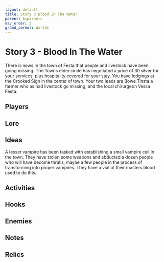```yaml
---
layout: default
title: Story 3 Blood In The Water
parent: Aspirants
nav_order: 3
grand_parent: Worlds
---
```


# Story 3 - Blood In The Water
There is news in the town of Festa that people and livestock have been going missing. The Towns elder circle has negotiated a price of 30 silver for your services, plus hospitality covered for your stay. You have lodgings at the Crooked Sign in the center of town. Your two leads are Bowe Tinsta a farmer who as had livestock go missing, and the local chirurgeon Vessa Festa. 
## Players

## Lore

## Ideas
A lesser vampire has been tasked with establishing a small vampire cell in the town. They have stolen some weapons and abducted a dozen people who will have become thralls, maybe a few people in the process of transforming into proper vampires. They have a vial of their masters blood used to do this.

## Activities

## Hooks

## Enemies

## Notes

## Relics
